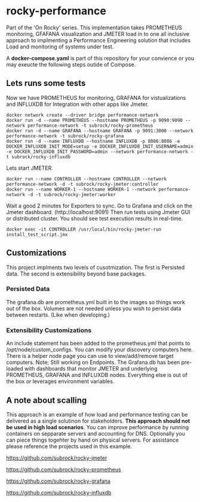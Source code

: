 # rocky-performance
Part of the 'On Rocky' series. This implementation takes PROMETHEUS monitoring, GFAFANA visualization and JMETER load in to one all inclusive approach to implmenting a Performance Engineering solution that includes Load and monitoring of systems under test. 

A **docker-compose.yaml** is part of this repository for your convience or you may exeucte the following steps outide of Compose. 

## Lets runs some tests
Now we have PROMETHEUS for monitoring, GRAFANA for vistualizations and INFLUXDB for Integration with other apps like Jmeter. 

```
docker network create --driver bridge performance-network
docker run -d --name PROMETHEUS --hostname PROMETHEUS -p 9090:9090 --network performance-network -t subrock/rocky-prometheus
docker run -d --name GRAFANA --hostname GRAFANA -p 9091:3000 --network performance-network -t subrock/rocky-grafana
docker run -d --name INFLUXDB --hostname INFLUXDB -p 8086:8086 -e DOCKER_INFLUXDB_INIT_MODE=setup -e DOCKER_INFLUXDB_INIT_USERNAME=admin -e DOCKER_INFLUXDB_INIT_PASSWORD=admin --network performance-network -t subrock/rocky-influxdb
```
Lets start JMETER.
```
docker run --name CONTROLLER --hostname CONTROLLER --network performance-network -d -t subrock/rocky-jmeter:controller
docker run --name WORKER-1 --hostname WORKER-1 --network performance-network -d -t subrock/rocky-jmeter:worker
```
Wait a good 2 minutes for Exporters to sync. Go to Grafana and click on the Jmeter dashboard. (http://localhost:9091) Then run tests using Jmeter GUI or distributed cluster. You should see test execution results in real-time. 
```
docker exec -it CONTROLLER /usr/local/bin/rocky-jmeter-run install_test_script.jmx
```
## Customizations
This project implments two levels of cusotmization. The first is Persisted data. The second is extensibility beyond base packages. 
### Persisted Data
The grafana.db are prometheus.yml built in to the images so things work out of the box. Volumes are not needed unless you wish to persist data between restarts. (Like when developing.) 
### Extensibility Customizations
An include statement has been added to the prometheus.yml that points to /opt/node/custom_configs. You can modify your discovery computers here. There is a helper node page you can use to view/add/remove target computers. Note; Still working on Endpoints. The Grafana.db has been pre-loaded with dashboards that monitor JMETER and underlying PROMETHEUS, GRAFANA and INFLUXDB nodes. Everything else is out of the box or leverages environment variables. 
## A note about scalling
This approach is an example of how load and performance testing can be delivered as a single solutinon for stakeholders. **This approach should not be used in high load scenarios**. You can improve performance by running containers on sepparate servers and accounting for DNS. Optionally you can piece things togehter by hand on physical servers. For assistance please reference the projects used in this example. 

https://github.com/subrock/rocky-jmeter

https://github.com/subrock/rocky-prometheus

https://github.com/subrock/rocky-grafana

https://github.com/subrock/rocky-influxdb
